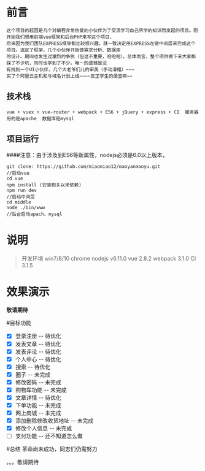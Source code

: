 # 前言

    这个项目的起因是几个对编程非常热爱的小伙伴为了交流学习自己所学的知识而发起的项目。刚开始我们想用前端vue框架和后台PHP来写这个项目，
    后来因为我们团队EXPRESS框架都比较感兴趣，就一致决定用EXPRESS在做中间层来完成这个项目。选定了框架，几个小伙伴开始做需求分析、数据库
    的设计。期间也发生过激烈的争执（但这不重要，哈哈哈）。总体而言，整个项目做下来大家都踩了不少坑，同时也学到了不少。唯一的遗憾是没
    有找到一个UI小伙伴，几个大老爷们儿的审美（手动滑稽）~~~
    买了个阿里云主机和与域名计划上线~~~~反正学生的便宜嘛~~

## 技术栈

    vue + vuex + vue-router + webpack + ES6 + jQuery + express + CI  服务器用的是apache  数据库是mysql

## 项目运行

####注意：由于涉及到ES6等新属性，nodejs必须是6.0以上版本，
```
git clone: https://github.com/miaomiao12/maoyanmaoyu.git
//启动vue
cd vue
npm install (安装相关以来依赖)
npm run dev
//启动中间层
cd middle
node ./bin/www
//后台启动apach、mysql
```

# 说明

>开发环境 win7/8/10   chrome     nodejs v6.11.0    vue 2.8.2  webpack 3.1.0   CI 3.1.5

# 效果演示
**敬请期待**

#目标功能
- [x] 登录注册 -- 待优化
- [x] 发表文章 -- 待优化
- [x] 发表评论 -- 待优化
- [x] 个人中心 -- 待优化
- [x] 搜索 -- 待优化
- [x] 圈子 -- 未完成
- [x] 修改密码 -- 未完成
- [x] 购物车功能 -- 未完成
- [x] 文章详情 -- 待优化
- [x] 下单功能 -- 未完成
- [x] 网上商城 -- 未完成
- [x] 添加删除修改收货地址 -- 未完成
- [x] 修改个人信息 -- 未完成
- [ ] 支付功能 -- 还不知道怎么做

#总结
革命尚未成功，同志们仍需努力

。。。敬请期待